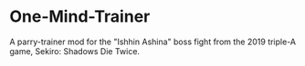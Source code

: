 # One-Mind-Trainer
A parry-trainer mod for the "Ishhin Ashina" boss fight from the 2019 triple-A game, Sekiro: Shadows Die Twice.
